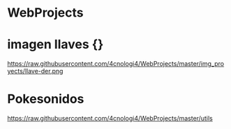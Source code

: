 # WebProjects

# imagen llaves {}
https://raw.githubusercontent.com/4cnologi4/WebProjects/master/img_proyects/llave-der.png

# Pokesonidos
https://raw.githubusercontent.com/4cnologi4/WebProjects/master/utils
